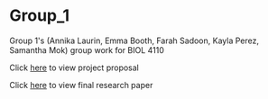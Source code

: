 # Group_1
Group 1's (Annika Laurin, Emma Booth, Farah Sadoon, Kayla Perez, Samantha Mok) group work for BIOL 4110 

Click [here](https://github.com/BIOL4110/Group_1/blob/7fb4cbb7b5b33a062c255a7dd8d9c7c46c37fff8/BIOL%20_%204110%20Project%20Proposal.pdf) to view project proposal

Click [here](https://github.com/BIOL4110/Group_1/blob/main/submitted_work/full_script_for_data.R) to view final research paper
